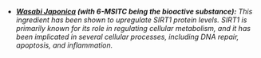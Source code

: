 - _**[Wasabi Japonica](https://www.mdpi.com/2673-9488/3/2/16) (with 6-MSITC being the bioactive substance):** This ingredient has been shown to upregulate SIRT1 protein levels. SIRT1 is primarily known for its role in regulating cellular metabolism, and it has been implicated in several cellular processes, including DNA repair, apoptosis, and inflammation._
